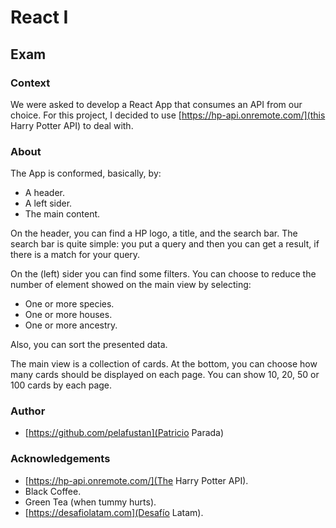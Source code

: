 # React I

## Exam

### Context

We were asked to develop a React App that consumes an API from our choice. For this project, I decided to use [https://hp-api.onremote.com/](this Harry Potter API) to deal with.

### About 

The App is conformed, basically, by:
* A header.
* A left sider.
* The main content.

On the header, you can find a HP logo, a title, and the search bar. The search bar is quite simple: you put a query and then you can get a result, if there is a match for your query.

On the (left) sider you can find some filters. You can choose to reduce the number of element showed on the main view by selecting:
* One or more species.
* One or more houses.
* One or more ancestry.

Also, you can sort the presented data.

The main view is a collection of cards. At the bottom, you can choose how many cards should be displayed on each page. You can show 10, 20, 50 or 100 cards by each page.

### Author

* [https://github.com/pelafustan](Patricio Parada)

### Acknowledgements

* [https://hp-api.onremote.com/](The Harry Potter API).
* Black Coffee.
* Green Tea (when tummy hurts).
* [https://desafiolatam.com](Desafío Latam).
